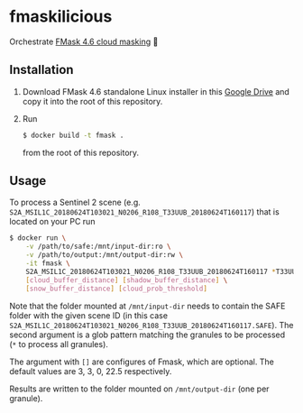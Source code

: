 # fmaskilicious

Orchestrate [FMask 4.6  cloud masking](https://github.com/GERSL/Fmask) 🍭

## Installation

1. Download FMask 4.6 standalone Linux installer in this [Google Drive](https://drive.google.com/drive/folders/1isoMVCrYo1YTc6bLglbmpJKjMCJl33cg)
   and copy it into the root of this repository.

2. Run

   ```bash
   $ docker build -t fmask .
   ```

   from the root of this repository.

## Usage

To process a Sentinel 2 scene (e.g. `S2A_MSIL1C_20180624T103021_N0206_R108_T33UUB_20180624T160117`)
that is located on your PC run

```bash
$ docker run \
    -v /path/to/safe:/mnt/input-dir:ro \
    -v /path/to/output:/mnt/output-dir:rw \
    -it fmask \
    S2A_MSIL1C_20180624T103021_N0206_R108_T33UUB_20180624T160117 *T33UUB* \
    [cloud_buffer_distance] [shadow_buffer_distance] \
    [snow_buffer_distance] [cloud_prob_threshold]
```

Note that the folder mounted at `/mnt/input-dir` needs to contain the SAFE folder with the given
scene ID (in this case `S2A_MSIL1C_20180624T103021_N0206_R108_T33UUB_20180624T160117.SAFE`).
The second argument is a glob pattern matching the granules to be processed (`*` to process all granules).

The argument with `[]` are configures of Fmask, which are optional. The default values are 3, 3, 0, 22.5 respectively.

Results are written to the folder mounted on `/mnt/output-dir` (one per granule).
